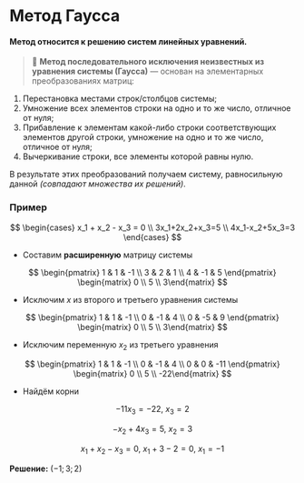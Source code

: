 # Метод Гаусса

#### Метод относится к решению систем линейных уравнений.

> :book: **Метод последовательного исключения неизвестных из уравнения системы (Гаусса)** — основан на элементарных преобразованиях матриц:

1. Перестановка местами строк/столбцов системы;
2. Умножение всех элементов строки на одно и то же число, отличное от нуля;
3. Прибавление к элементам какой-либо строки соответствующих элементов другой строки, умножение на одно и то же число, отличное от нуля;
4. Вычеркивание строки, все элементы которой равны нулю.

В результате этих преобразований получаем систему, равносильную данной *(совпадают множества их решений)*.

### Пример

$$
\begin{cases}
x_1 + x_2 - x_3 = 0 \\ 
3x_1+2x_2+x_3=5 \\ 
4x_1-x_2+5x_3=3
\end{cases}
$$

- Составим **расширенную** матрицу системы

$$
\begin{pmatrix}
1 & 1 & -1 \\
3 & 2 & 1 \\
4 & -1 & 5
\end{pmatrix} \begin{matrix} 0 \\ 5 \\ 3\end{matrix}
$$

- Исключим $x$ из второго и третьего уравнения системы

$$
\begin{pmatrix}
1 & 1 & -1 \\
0 & -1 & 4 \\
0 & -5 & 9
\end{pmatrix} \begin{matrix} 0 \\ 5 \\ 3\end{matrix}
$$

- Исключим переменную $x_2$ из третьего уравнения

$$
\begin{pmatrix}
1 & 1 & -1 \\
0 & -1 & 4 \\
0 & 0 & -11
\end{pmatrix} \begin{matrix} 0 \\ 5 \\ -22\end{matrix}
$$

- Найдём корни

$$
-11x_3 = -22,\ x_3 = 2
$$

$$
-x_2+4x_3 = 5,\ x_2=3
$$

$$
x_1+x_2-x_3 = 0,\ x_1+3-2=0,\ x_1=-1
$$

**Решение:** $(-1;3;2)$
